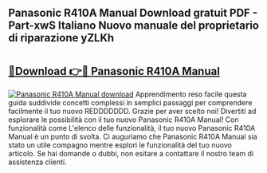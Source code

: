 ## Panasonic R410A Manual Download gratuit PDF - Part-xwS Italiano Nuovo manuale del proprietario di riparazione yZLKh

# <h2><a href="http://df9f5l.blite.top/?on=Panasonic+R410A+Manual">🔗Download 👉🔴 Panasonic R410A Manual</a></h2>

[![Panasonic R410A Manual download](https://i.imgur.com/lujVjoI.png)](http://df9f5l.blite.top/?on=Panasonic+R410A+Manual)
Apprendimento reso facile questa guida suddivide concetti complessi in semplici passaggi per comprendere facilmente il tuo nuovo REDDDDDDD. Grazie per aver scelto noi! Divertiti ad esplorare le possibilità con il tuo nuovo Panasonic R410A Manual! Con funzionalità come L'elenco delle funzionalità, il tuo nuovo Panasonic R410A Manual è un punto di svolta. Ci auguriamo che Panasonic R410A Manual sia stato un utile compagno mentre esplori le funzionalità del tuo nuovo articolo. Se hai domande o dubbi, non esitare a contattare il nostro team di assistenza clienti.
